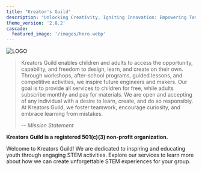 ```yaml
---
title: "Kreator's Guild"
description: "Unlocking Creativity, Igniting Innovation: Empowering Tomorrow's Engineers Today.\n\n\n\n\n\n"
theme_version: '2.8.2'
cascade:
  featured_image: '/images/hero.webp'
---
```


![LOGO](/images/logo.webp)

> Kreators Guild enables children and adults to access the opportunity, capability, and freedom to design, learn, and create on their own. Through workshops, after-school programs, guided lessons, and competitive activities, we inspire future engineers and makers. Our goal is to provide all services to children for free, while adults subscribe monthly and pay for materials. We are open and accepting of any individual with a desire to learn, create, and do so responsibly. At Kreators Guild, we foster teamwork, encourage curiosity, and embrace learning from mistakes.
>
> -- <cite>Mission Statement</cite>

**Kreators Guild is a registered 501(c)(3) non-profit organization.**

Welcome to Kreators Guild! We are dedicated to inspiring and educating youth through engaging STEM activities. Explore our services to learn more about how we can create unforgettable STEM experiences for your group.
